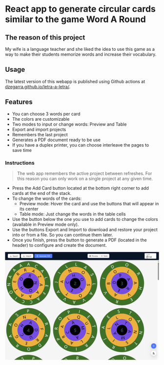 # React app to generate circular cards similar to the game Word A Round

## The reason of this project
My wife is a language teacher and she liked the idea to use this game as a way to make their students memorize words and increase their vocabulary.

## Usage

The latest version of this webapp is published using Github actions at [dzegarra.github.io/letra-a-letra/](https://dzegarra.github.io/letra-a-letra/).

## Features

- You can choose 3 words per card
- The colors are customizable
- Two modes to input or change words: Preview and Table
- Export and import projects
- Remembers the last project
- Generates a PDF document ready to be use
- If you have a duplex printer, you can choose interleave the pages to save time

### Instructions

> The web app remembers the active project between refreshes. For this reason you can only work on a single project at any given time.

- Press the Add Card button located at the bottom right corner to add cards at the end of the stack.
- To change the words of the cards:
  - Preview mode: Hover the card and use the buttons that will appear in its center
  - Table mode: Just change the words in the table cells
- Use the button below the one you use to add cards to change the colors (available in Preview mode only).
- Use the buttons Export and Import to download and restore your project into or from a file. So you can continue them later.
- Once you finish, press the button to generate a PDF (located in the header) to configure and create the document.

![Screenshot](./screenshot.png)